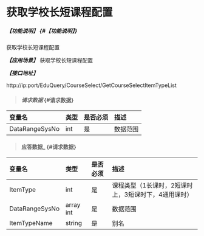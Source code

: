 # 获取学校长短课程配置
##### _【功能说明】_ {#【功能说明】}

获取学校长短课程配置


_**【应用场景】**_
获取学校长短课程配置


_**【接口地址】**_

http://ip:port/EduQuery/CourseSelect/GetCourseSelectItemTypeList


> #### _请求数据_ {#请求数据}

| 变量名 | 类型 | 是否必须 | 描述 |
| :--- | :--- | :--- | :--- |
| DataRangeSysNo|int| 是 | 数据范围|


> #### 应答数据_ {#请求数据}

| 变量名 | 类型 | 是否必须 | 描述 |
| :--- | :--- | :--- | :--- |
| ItemType| int| 是 | 课程类型（1长课时，2短课时上，3短课时下，4通用课时） |
| DataRangeSysNo|array int| 是 | 数据范围|
| ItemTypeName|string| 是 |别名|













